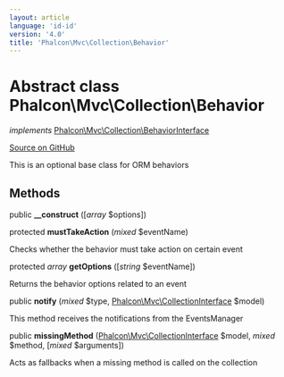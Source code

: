 ```yaml
---
layout: article
language: 'id-id'
version: '4.0'
title: 'Phalcon\Mvc\Collection\Behavior'
---
```


# Abstract class **Phalcon\Mvc\Collection\Behavior**

*implements* [Phalcon\Mvc\Collection\BehaviorInterface](api/Phalcon_Mvc_Collection_BehaviorInterface)

<a href="https://github.com/phalcon/cphalcon/tree/v4.0.0/phalcon/mvc/collection/behavior.zep" class="btn btn-default btn-sm">Source on GitHub</a>

This is an optional base class for ORM behaviors

## Methods

public **__construct** ([*array* $options])

protected **mustTakeAction** (*mixed* $eventName)

Checks whether the behavior must take action on certain event

protected *array* **getOptions** ([*string* $eventName])

Returns the behavior options related to an event

public **notify** (*mixed* $type, [Phalcon\Mvc\CollectionInterface](api/Phalcon_Mvc_CollectionInterface) $model)

This method receives the notifications from the EventsManager

public **missingMethod** ([Phalcon\Mvc\CollectionInterface](api/Phalcon_Mvc_CollectionInterface) $model, *mixed* $method, [*mixed* $arguments])

Acts as fallbacks when a missing method is called on the collection